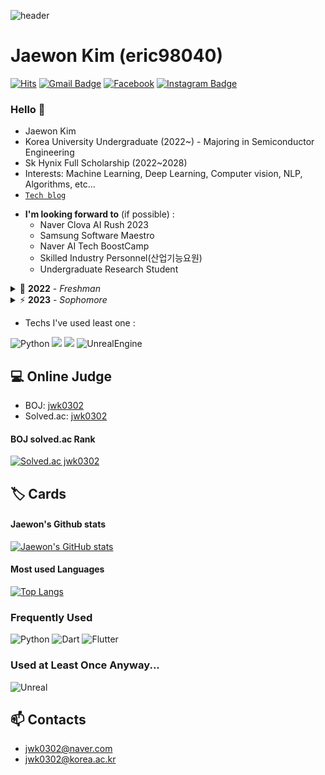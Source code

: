 ![header](https://capsule-render.vercel.app/api?type=waving&color=0:c2e59c,100:64b3f4&height=230&section=header&text=Jaewon%20Kim&animation=fadeIn&desc=Hi!%20I'm%20a%20student%20who%20likes%20learning%20AI,%20ML!&descAlignY=55&descSize=16&descAlign=53&fontAlignY=38&fontColor=f7f5f5&fontSize=90)

# Jaewon Kim (eric98040)

[![Hits](https://hits.seeyoufarm.com/api/count/incr/badge.svg?url=https%3A%2F%2Fgithub.com%2Feric98040&count_bg=%2379C83D&title_bg=%23555555&icon=&icon_color=%23E7E7E7&title=hits&edge_flat=false)](https://hits.seeyoufarm.com)
[![Gmail Badge](https://img.shields.io/badge/-Gmail-d14836?style=flat-square&logo=Gmail&logoColor=white&link=mailto:eric98040@gmail.com)](mailto:eric98040@gmail.com)
[![Facebook](https://img.shields.io/badge/facebook-1877f2?style=flat-square&logo=facebook&logoColor=white&link=https://www.facebook.com/profile.php?id=100005365142404)](https://www.facebook.com/profile.php?id=100005365142404)
[![Instagram Badge](https://img.shields.io/badge/-Instagram-dd2a7b?style=flat-square&logo=instagram&logoColor=white&link=https://www.instagram.com/jae.__.one/)](https://www.instagram.com/jae.__.one/)



### Hello 👋

* Jaewon Kim
* Korea University Undergraduate (2022~) - Majoring in Semiconductor Engineering
* Sk Hynix Full Scholarship (2022~2028)
* Interests: Machine Learning, Deep Learning, Computer vision, NLP, Algorithms, etc...
* [`Tech blog`](https://jwk0302.tistory.com/)


- **I'm looking forward to** (if possible) : 
    * Naver Clova AI Rush 2023
    * Samsung Software Maestro 
    * Naver AI Tech BoostCamp 
    * Skilled Industry Personnel(산업기능요원)
    * Undergraduate Research Student 


<details>
  <summary>🌱 <strong>2022</strong> - <i>Freshman</i></summary>
<br/>

GPA 4.46/4.5
  
> Started programming since 2022.06.16
>
> <strong>Basic</strong> <br/>
> Studied [`프로그래밍 시작하기 : 파이썬 입문`](https://www.inflearn.com/course/%ED%94%84%EB%A1%9C%EA%B7%B8%EB%9E%98%EB%B0%8D-%ED%8C%8C%EC%9D%B4%EC%8D%AC-%EC%9E%85%EB%AC%B8-%EC%9D%B8%ED%94%84%EB%9F%B0-%EC%98%A4%EB%A6%AC%EC%A7%80%EB%84%90)
> 
> <strong>PS</strong> <br/>
> Studied [`Do it! 알고리즘 코딩 테스트 - 파이썬 편`](https://github.com/eric98040/Do-It-Algorithm-Coding-Test)
> 
> <img src="https://img.shields.io/badge/Python-6a707a?&style=for-the-badge&logo=Python&logoColor=white&labelColor=3776AB"/></a>


</details>



<details>
  <summary>⚡ <strong>2023</strong> - <i>Sophomore</i></summary>
<br/>

GPA /4.5
  
> Started studying AI, Flutter + PS
>
> <strong>PS</strong> <br/>
> Studying [`이것이 취업을 위한 코딩 테스트다 with 파이썬`](https://github.com/eric98040/python-for-coding-test)
> 
> <strong>AI</strong> <br/>
> Studying [`혁펜하임의 AI DEEP DIVE`](https://storage.googleapis.com/static.fastcampus.co.kr/prod/uploads/202211/080558-707/[%ED%8C%A8%EC%8A%A4%ED%8A%B8%EC%BA%A0%ED%8D%BC%EC%8A%A4]-%EA%B5%90%EC%9C%A1%EA%B3%BC%EC%A0%95%EC%86%8C%EA%B0%9C%EC%84%9C-%ED%98%81%ED%8E%9C%ED%95%98%EC%9E%84%EC%9D%98-ai-deep-dive--online.-.pdf) <br/>
> Studying [`Naver AI Basic 2023`](https://github.com/eric98040/AI_Basic_2023) <br/>
> Studying `Naver Let's AI 2023` <br/>
> Studying `혼자 공부하는 머신러닝 + 딥러닝` <br/>
>
> <strong>Language</strong> <br/>
> Studying `C/C++ Basic Lecture` <br/>
> 
> <strong>Flutter</strong> <br/>
> Studying [`Flutter UI Intro : 플러터 UI 입문`](https://github.com/eric98040/Flutter_UI_Intro) <br/>
> Studying [`Flutter 앱 개발 완성`](https://github.com/eric98040/Flutter_App_Basic_Udemy) <br/>
> Studying [`코드팩토리 Flutter 3.0 앱 개발 - 10개의 프로젝트로 오늘 초보 탈출`](https://github.com/eric98040/CodeFactory_Flutter_Basics) <br/>
> 
> <img src="https://img.shields.io/badge/Python-6a707a?&style=for-the-badge&logo=Python&logoColor=white&labelColor=3776AB"/></a>
> <img src="https://img.shields.io/badge/Dart-6a707a?style=for-the-badge&logo=Dart&logoColor=white&labelColor=2AB1AC"/></a>
> <img src="https://img.shields.io/badge/Flutter-6a707a?style=for-the-badge&logo=Flutter&logoColor=white&labelColor=13AFF0"/></a>


</details>


- Techs I've used least one :

<img alt="Python" src ="https://img.shields.io/badge/Python-3776AB.svg?&style=for-the-badge&logo=Python&logoColor=white"/> <img src="https://img.shields.io/badge/Dart-2AB1AC?style=for-the-badge&logo=Dart&logoColor=white"> <img src="https://img.shields.io/badge/Flutter-13AFF0?style=for-the-badge&logo=Flutter&logoColor=white"> <img alt="UnrealEngine" src ="https://img.shields.io/badge/Unreal-0E1128.svg?&style=for-the-badge&logo=Unreal Engine&logoColor=white"/>


## 💻 Online Judge

* BOJ: [jwk0302](http://icpc.me/jwk0302)
* Solved.ac: [jwk0302](https://solved.ac/profile/jwk0302)

#### BOJ solved.ac Rank

[![Solved.ac
jwk0302](http://mazassumnida.wtf/api/v2/generate_badge?boj=jwk0302)](https://solved.ac/jwk0302)

## 🏷️ Cards

#### Jaewon's Github stats

[![Jaewon's GitHub stats](https://github-readme-stats.vercel.app/api?username=eric98040)](https://github.com/eric98040)

#### Most used Languages

[![Top Langs](https://github-readme-stats.vercel.app/api/top-langs/?username=eric98040&layout=compact)](https://github.com/eric98040)


### Frequently Used       
![Python](https://img.shields.io/badge/Python-3775a9?style=flat-square&logo=Python&logoColor=white) ![Dart](https://img.shields.io/badge/Dart-2AB1AC?style=flat-square&logo=Dart&logoColor=white) ![Flutter](https://img.shields.io/badge/Flutter-13AFF0?style=flat-square&logo=Flutter&logoColor=white)

### Used at Least Once Anyway...
![Unreal](https://img.shields.io/badge/Unreal%20Engine-313131?style=flat-square&logo=Unreal%20Engine&logoColor=white)

## 📫 Contacts

* jwk0302@naver.com
* jwk0302@korea.ac.kr

<!--
**eric98040/eric98040** is a ✨ _special_ ✨ repository because its `README.md` (this file) appears on your GitHub profile.

Here are some ideas to get you started:

- 🔭 I’m currently working on ...
- 🌱 I’m currently learning ...
- 👯 I’m looking to collaborate on ...
- 🤔 I’m looking for help with ...
- 💬 Ask me about ...
- 📫 How to reach me: ...
- 😄 Pronouns: ...
- ⚡ Fun fact: ...
-->
